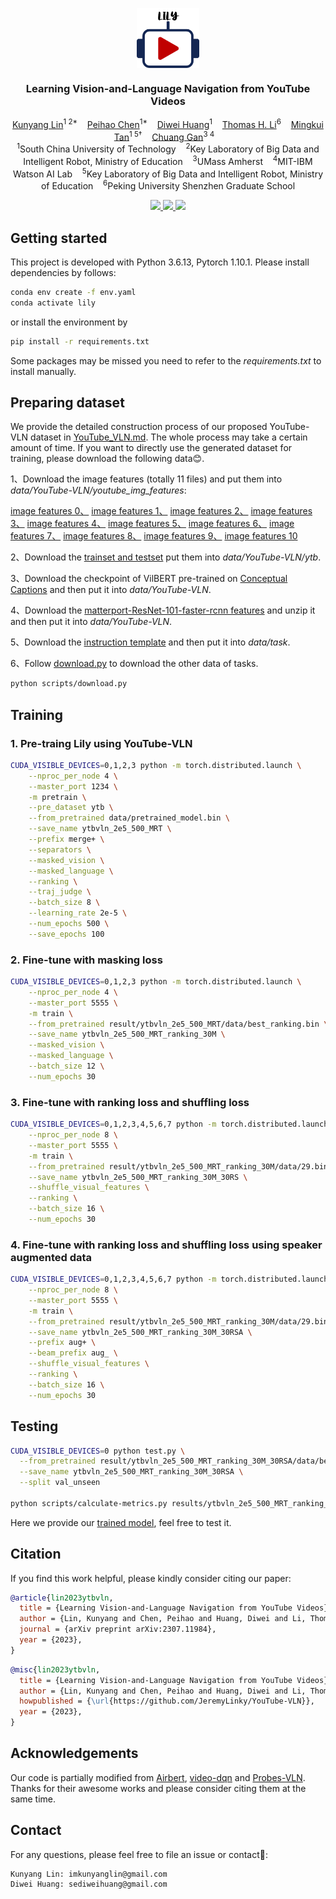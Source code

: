 

<p align="center">
  <img src="readme/lily.png" align="center" width="20%">
  
  <h3 align="center"><strong>Learning Vision-and-Language Navigation from YouTube Videos</strong></h3>

  <p align="center">
      <a href="https://scholar.google.com/citations?user=GPsw8IIAAAAJ" target='_blank'>Kunyang Lin</a><sup>1 2*</sup>&nbsp;&nbsp;&nbsp;
      <a href="https://scholar.google.com/citations?user=KkpEXpsAAAAJ" target='_blank'>Peihao Chen</a><sup>1*</sup>&nbsp;&nbsp;&nbsp;
      <a href="" target='_blank'>Diwei Huang</a><sup>1</sup>&nbsp;&nbsp;&nbsp;
      <a href="" target='_blank'>Thomas H. Li</a><sup>6</sup>&nbsp;&nbsp;&nbsp;
      <a href="https://scholar.google.com/citations?user=EVsoTGkAAAAJ" target='_blank'>Mingkui Tan</a><sup>1 5†</sup>&nbsp;&nbsp;&nbsp;
      <a href="https://scholar.google.com/citations?user=PTeSCbIAAAAJ" target='_blank'>Chuang Gan</a><sup>3 4</sup>&nbsp;&nbsp;&nbsp;
    <br>
  <sup>1</sup>South China University of Technology&nbsp;&nbsp;&nbsp;
  <sup>2</sup>Key Laboratory of Big Data and Intelligent Robot, Ministry of Education&nbsp;&nbsp;&nbsp;
  <sup>3</sup>UMass Amherst&nbsp;&nbsp;&nbsp;
  <sup>4</sup>MIT-IBM Watson AI Lab&nbsp;&nbsp;&nbsp;
  <sup>5</sup>Key Laboratory of Big Data and Intelligent Robot, Ministry of Education&nbsp;&nbsp;&nbsp;
  <sup>6</sup>Peking University Shenzhen Graduate School
  </p>

</p>


<p align="center">
  <a href="" target='_blank'>
    <img src="https://img.shields.io/badge/ICCV-2023-blue.svg">
  </a>
  <a href="https://arxiv.org/abs/2307.11984" target='_blank'>
    <img src="https://img.shields.io/badge/arXiv-2307.11984-red.svg">
  </a>
  <a href="LICENSE" target='_blank'>
    <img src="https://img.shields.io/badge/License-MIT-green.svg">
  </a>
</p>


## Getting started

This project is developed with Python 3.6.13, Pytorch 1.10.1. Please install dependencies by follows:

```bash
conda env create -f env.yaml
conda activate lily
```
or install the environment by
```bash
pip install -r requirements.txt
```
Some packages may be missed you need to refer to the *requirements.txt* to install manually. 

## Preparing dataset

We provide the detailed construction process of our proposed YouTube-VLN dataset in [YouTube_VLN.md](scripts/README.md). The whole process may take a certain amount of time. If you want to directly use the generated dataset for training, please download the following data:blush:.

<!-- *data/YouTube-VLN/youtube_img_features* -->

1、Download the image features (totally 11 files) and put them into *data/YouTube-VLN/youtube_img_features*:

[image features 0、](https://drive.google.com/drive/folders/142JLO8G8CFetK1-EkChswH9x4IxoHaLD?usp=sharing)
[image features 1、](https://drive.google.com/drive/folders/1K2egIRzhuXWlVY6Kcn4hpa6DjinzaHQq?usp=drive_link)
[image features 2、](https://drive.google.com/drive/folders/1wiECk6-8yb5vcXQ3aWdXxtK51XEP_eUE?usp=sharing)
[image features 3、](https://drive.google.com/drive/folders/1waioWqRrybVFBRuABOrNZUzgbCCkwyW-?usp=sharing)
[image features 4、](https://drive.google.com/drive/folders/1PnQxp2hfFVdAx7YWhlJikQPYo554sHN9?usp=sharing)
[image features 5、](https://drive.google.com/drive/folders/1b5b6Y5qvi20zZ9s1D3ANMEx6nRBCr8j1?usp=sharing)
[image features 6、](https://drive.google.com/drive/folders/1y61b4bE4l3FaDOVeJAcLCw2jvJ-QeRh3?usp=sharing)
[image features 7、](https://drive.google.com/drive/folders/1e0j6cehnlIf60hW5ji0eenPtmjTgFRyM?usp=sharing)
[image features 8、](https://drive.google.com/drive/folders/1jC360MNm66-GXS45uur271cK7HbB2VBK?usp=sharing)
[image features 9、](https://drive.google.com/drive/folders/1eFQKtivQmw41NjDk3AubE2F9pHtHg0NT?usp=sharing)
[image features 10](https://drive.google.com/drive/folders/1nJsK2b1HZfqeKCFFzjtDCzKZkR0LR3to?usp=sharing)


<!-- *data/YouTube-VLN/ytb/merge+ytb_train.json* -->

2、Download the [trainset and testset](https://drive.google.com/drive/folders/1jbmPm2m8xNRSvX7AzkRo1GaMOyfouHgA?usp=sharingand) put them into *data/YouTube-VLN/ytb*.


3、Download the checkpoint of VilBERT pre-trained on [Conceptual Captions](https://dl.fbaipublicfiles.com/vilbert-multi-task/pretrained_model.bin) and then put it into *data/YouTube-VLN*.

<!-- *data/pretrained_model.bin* -->

4、Download the [matterport-ResNet-101-faster-rcnn features](https://dl.dropbox.com/s/67k2vjgyjqel6og/matterport-ResNet-101-faster-rcnn-genome.lmdb.zip) and unzip it and then put it into *data/YouTube-VLN*.

5、Download the [instruction template](https://drive.google.com/file/d/1skdU4Kvs3E1jvqBSBvtsLsxMXYbtQ7fp/view?usp=sharing) and then put it into *data/task*.

6、Follow [download.py](scripts/download.py) to download the other data of tasks.
```bash
python scripts/download.py
```

## Training

### 1. Pre-traing Lily using YouTube-VLN

```bash
CUDA_VISIBLE_DEVICES=0,1,2,3 python -m torch.distributed.launch \
    --nproc_per_node 4 \
    --master_port 1234 \
    -m pretrain \
    --pre_dataset ytb \
    --from_pretrained data/pretrained_model.bin \
    --save_name ytbvln_2e5_500_MRT \
    --prefix merge+ \
    --separators \
    --masked_vision \
    --masked_language \
    --ranking \
    --traj_judge \
    --batch_size 8 \
    --learning_rate 2e-5 \
    --num_epochs 500 \
    --save_epochs 100
```

### 2. Fine-tune with masking loss

```bash
CUDA_VISIBLE_DEVICES=0,1,2,3 python -m torch.distributed.launch \
    --nproc_per_node 4 \
    --master_port 5555 \
    -m train \
    --from_pretrained result/ytbvln_2e5_500_MRT/data/best_ranking.bin \
    --save_name ytbvln_2e5_500_MRT_ranking_30M \
    --masked_vision \
    --masked_language \
    --batch_size 12 \
    --num_epochs 30
```

### 3. Fine-tune with ranking loss and shuffling loss

```bash
CUDA_VISIBLE_DEVICES=0,1,2,3,4,5,6,7 python -m torch.distributed.launch \
    --nproc_per_node 8 \
    --master_port 5555 \
    -m train \
    --from_pretrained result/ytbvln_2e5_500_MRT_ranking_30M/data/29.bin \
    --save_name ytbvln_2e5_500_MRT_ranking_30M_30RS \
    --shuffle_visual_features \
    --ranking \
    --batch_size 16 \
    --num_epochs 30
```

### 4. Fine-tune with ranking loss and shuffling loss using speaker augmented data 

```bash
CUDA_VISIBLE_DEVICES=0,1,2,3,4,5,6,7 python -m torch.distributed.launch \
    --nproc_per_node 8 \
    --master_port 5555 \
    -m train \
    --from_pretrained result/ytbvln_2e5_500_MRT_ranking_30M/data/29.bin \
    --save_name ytbvln_2e5_500_MRT_ranking_30M_30RSA \
    --prefix aug+ \
    --beam_prefix aug_ \
    --shuffle_visual_features \
    --ranking \
    --batch_size 16 \
    --num_epochs 30
```



## Testing

```bash
CUDA_VISIBLE_DEVICES=0 python test.py \
  --from_pretrained result/ytbvln_2e5_500_MRT_ranking_30M_30RSA/data/best_unseen.bin \
  --save_name ytbvln_2e5_500_MRT_ranking_30M_30RSA \
  --split val_unseen

python scripts/calculate-metrics.py results/ytbvln_2e5_500_MRT_ranking_30M_30RSA/test_val_unseen/_results_val_unseen.json
```

Here we provide our [trained model](https://drive.google.com/file/d/1Yosh7fyeYGFidO4QqD0nooXNQ11j_eu6/view?usp=sharing), feel free to test it.

## Citation
If you find this work helpful, please kindly consider citing our paper:

```bibtex
@article{lin2023ytbvln,
  title = {Learning Vision-and-Language Navigation from YouTube Videos},
  author = {Lin, Kunyang and Chen, Peihao and Huang, Diwei and Li, Thomas H. and Tan, Mingkui and Gan, Chuang},
  journal = {arXiv preprint arXiv:2307.11984}, 
  year = {2023},
}
```

```bibtex
@misc{lin2023ytbvln,
  title = {Learning Vision-and-Language Navigation from YouTube Videos},
  author = {Lin, Kunyang and Chen, Peihao and Huang, Diwei and Li, Thomas H. and Tan, Mingkui and Gan, Chuang},
  howpublished = {\url{https://github.com/JeremyLinky/YouTube-VLN}}, 
  year = {2023},
}
```


## Acknowledgements
Our code is partially modified from  [Airbert](https://github.com/airbert-vln/airbert), [video-dqn](https://github.com/uiuc-robovision/video-dqn) and [Probes-VLN](https://github.com/liangcici/probes-vln). Thanks for their awesome works and please consider citing them at the same time. 

## Contact
For any questions, please feel free to file an issue or contact:revolving_hearts::
```
Kunyang Lin: imkunyanglin@gmail.com
Diwei Huang: sediweihuang@gmail.com
```